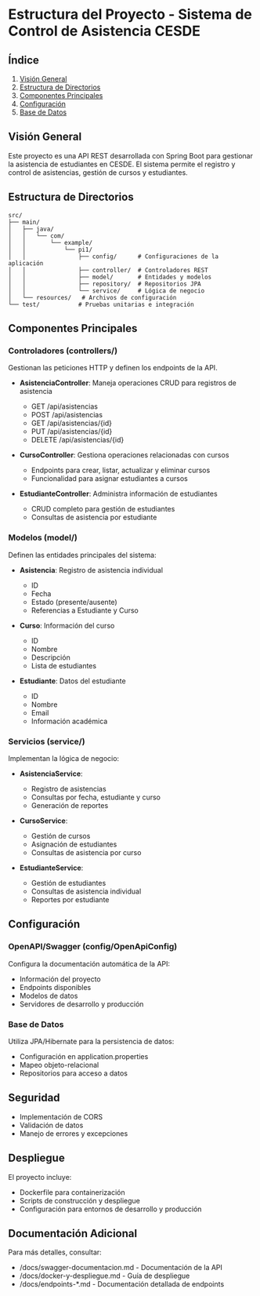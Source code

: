 # Estructura del Proyecto - Sistema de Control de Asistencia CESDE

## Índice
1. [Visión General](#visión-general)
2. [Estructura de Directorios](#estructura-de-directorios)
3. [Componentes Principales](#componentes-principales)
4. [Configuración](#configuración)
5. [Base de Datos](#base-de-datos)

## Visión General
Este proyecto es una API REST desarrollada con Spring Boot para gestionar la asistencia de estudiantes en CESDE. El sistema permite el registro y control de asistencias, gestión de cursos y estudiantes.

## Estructura de Directorios
```
src/
├── main/
│   ├── java/
│   │   └── com/
│   │       └── example/
│   │           └── pi1/
│   │               ├── config/      # Configuraciones de la aplicación
│   │               ├── controller/  # Controladores REST
│   │               ├── model/       # Entidades y modelos
│   │               ├── repository/  # Repositorios JPA
│   │               └── service/     # Lógica de negocio
│   └── resources/   # Archivos de configuración
└── test/           # Pruebas unitarias e integración
```

## Componentes Principales

### Controladores (controllers/)
Gestionan las peticiones HTTP y definen los endpoints de la API.

- **AsistenciaController**: Maneja operaciones CRUD para registros de asistencia
  - GET /api/asistencias
  - POST /api/asistencias
  - GET /api/asistencias/{id}
  - PUT /api/asistencias/{id}
  - DELETE /api/asistencias/{id}

- **CursoController**: Gestiona operaciones relacionadas con cursos
  - Endpoints para crear, listar, actualizar y eliminar cursos
  - Funcionalidad para asignar estudiantes a cursos

- **EstudianteController**: Administra información de estudiantes
  - CRUD completo para gestión de estudiantes
  - Consultas de asistencia por estudiante

### Modelos (model/)
Definen las entidades principales del sistema:

- **Asistencia**: Registro de asistencia individual
  - ID
  - Fecha
  - Estado (presente/ausente)
  - Referencias a Estudiante y Curso

- **Curso**: Información del curso
  - ID
  - Nombre
  - Descripción
  - Lista de estudiantes

- **Estudiante**: Datos del estudiante
  - ID
  - Nombre
  - Email
  - Información académica

### Servicios (service/)
Implementan la lógica de negocio:

- **AsistenciaService**: 
  - Registro de asistencias
  - Consultas por fecha, estudiante y curso
  - Generación de reportes

- **CursoService**:
  - Gestión de cursos
  - Asignación de estudiantes
  - Consultas de asistencia por curso

- **EstudianteService**:
  - Gestión de estudiantes
  - Consultas de asistencia individual
  - Reportes por estudiante

## Configuración

### OpenAPI/Swagger (config/OpenApiConfig)
Configura la documentación automática de la API:
- Información del proyecto
- Endpoints disponibles
- Modelos de datos
- Servidores de desarrollo y producción

### Base de Datos
Utiliza JPA/Hibernate para la persistencia de datos:
- Configuración en application.properties
- Mapeo objeto-relacional
- Repositorios para acceso a datos

## Seguridad
- Implementación de CORS
- Validación de datos
- Manejo de errores y excepciones

## Despliegue
El proyecto incluye:
- Dockerfile para containerización
- Scripts de construcción y despliegue
- Configuración para entornos de desarrollo y producción

## Documentación Adicional
Para más detalles, consultar:
- /docs/swagger-documentacion.md - Documentación de la API
- /docs/docker-y-despliegue.md - Guía de despliegue
- /docs/endpoints-*.md - Documentación detallada de endpoints